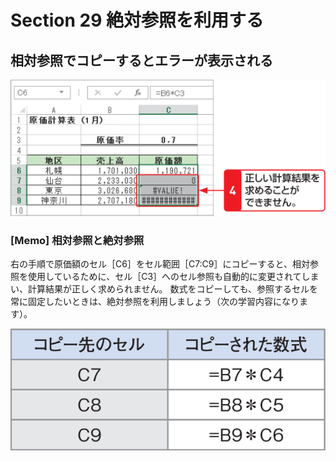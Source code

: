 # Section 29 絶対参照を利用する

## 相対参照でコピーするとエラーが表示される

![](004.png)

### [Memo] 相対参照と絶対参照
右の手順で原価額のセル［C6］をセル範囲［C7:C9］にコピーすると、相対参照を使用しているために、セル［C3］へのセル参照も自動的に変更されてしまい、計算結果が正しく求められません。
数式をコピーしても、参照するセルを常に固定したいときは、絶対参照を利用しましょう（次の学習内容になります）。

![memo](002.png)